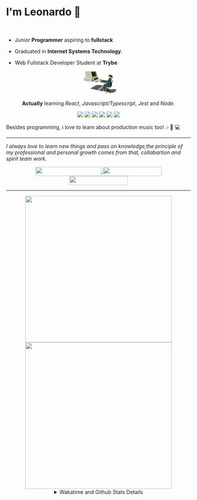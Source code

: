 # I'm Leonardo 🌈
<p align="center">
<img src="https://upload.wikimedia.org/wikipedia/en/thumb/0/05/Flag_of_Brazil.svg/1200px-Flag_of_Brazil.svg.png" width=20 height=15 / >
<img src="https://upload.wikimedia.org/wikipedia/commons/2/2b/Bandeira_do_estado_de_S%C3%A3o_Paulo.svg" width=20 height=15 / >
</p>

- Junior <b>Programmer</b> aspiring to <b>fullstack</b>

- Graduated in <b>Internet Systems Technology</b>.

- Web Fullstack Developer Student at <b>Trybe</b>

<div align="center">

<img src="./img/computer.gif" width="100px">

**Actually** learning _React_, _Javascript/Typescript_, _Jest_ and  _Node_. 

</div>
       
<p align="center">
<img src="https://badges.aleen42.com/src/react.svg">
<img src="https://badges.aleen42.com/src/redux.svg"> 
<img src="https://badges.aleen42.com/src/javascript.svg">
<img src="https://badges.aleen42.com/src/typescript.svg">
<img src="https://badges.aleen42.com/src/jest_1.svg">
<img src="https://badges.aleen42.com/src/node.svg">
<br>
</p>

Besides programming, i love to learn about production music too! :notes: :musical_keyboard: :computer:

* * *

<i>I always love to learn new things and pass on knowledge,the principle of my professional and personal growth comes from that, collabartion and spirit team work.</i><br>

<div align="center">
       
<a href="https://www.linkedin.com/in/lcds90/">
  <img align="center" src="https://img.shields.io/static/v1?logo=linkedin&label=linkedin&message=lcds90&color=blue&style=for-the-badge" height=25 width=180/>
</a>
<a href="http://lcds.me">
  <img align="center" src="https://img.shields.io/static/v1?&label=Portflio&message=site&color=green&style=for-the-badge" height=25 width=160/>
</a>
<a href="mailto:lcds90@gmail.com">
  <img align="center" src="https://img.shields.io/static/v1?&logo=gmail&label=Send&message=Email&color=red&style=for-the-badge" height=25 width=160/>
</a>
       
</div>

* * *

<div align="center">
<a href="https://github.com/lcds90/">
  <img align="center" src="https://github-readme-stats.vercel.app/api/top-langs/?username=lcds90&langs_count=10&theme=gruvbox&layout=compact&include_all_commits=true" height="400px" width="400px"/>
</a>
<a href="https://wakatime.com/@lcds90">
  <img align="center" src="https://github-readme-stats.vercel.app/api/wakatime?username=lcds90&theme=gruvbox&layout=compact" height="400px" width="400px"/>
</a>
       
<details>
       <summary>Wakatime and Github Stats Details</summary>
       <div align="justify">
              
<!--START_SECTION:waka-->
![Profile Views](http://img.shields.io/badge/Profile%20Views-17-blue)

**🐱 My Github Data** 

> 🏆 663 Contributions in the Year 2021
 > 
> 📦 533.4 kB Used in Github's Storage 
 > 
> 💼 Opted to Hire
 > 
> 📜 51 Public Repositories 
 > 
> 🔑 40 Private Repositories  
 > 
**I'm a Night 🦉** 

```text
🌞 Morning    79 commits     ████░░░░░░░░░░░░░░░░░░░░░   16.06% 
🌆 Daytime    149 commits    ███████░░░░░░░░░░░░░░░░░░   30.28% 
🌃 Evening    131 commits    ██████░░░░░░░░░░░░░░░░░░░   26.63% 
🌙 Night      133 commits    ██████░░░░░░░░░░░░░░░░░░░   27.03%

```
📅 **I'm Most Productive on Saturday** 

```text
Monday       98 commits     █████░░░░░░░░░░░░░░░░░░░░   19.92% 
Tuesday      73 commits     ███░░░░░░░░░░░░░░░░░░░░░░   14.84% 
Wednesday    46 commits     ██░░░░░░░░░░░░░░░░░░░░░░░   9.35% 
Thursday     33 commits     █░░░░░░░░░░░░░░░░░░░░░░░░   6.71% 
Friday       53 commits     ██░░░░░░░░░░░░░░░░░░░░░░░   10.77% 
Saturday     100 commits    █████░░░░░░░░░░░░░░░░░░░░   20.33% 
Sunday       89 commits     ████░░░░░░░░░░░░░░░░░░░░░   18.09%

```


📊 **This Week I Spent My Time On** 

```text
⌚︎ Time Zone: America/Sao_Paulo

💬 Programming Languages: 
JavaScript               9 hrs 31 mins       ███████░░░░░░░░░░░░░░░░░░   30.64% 
CSS                      8 hrs 33 mins       ███████░░░░░░░░░░░░░░░░░░   27.57% 
JSX                      7 hrs 57 mins       ██████░░░░░░░░░░░░░░░░░░░   25.64% 
Markdown                 2 hrs 8 mins        █░░░░░░░░░░░░░░░░░░░░░░░░   6.91% 
JSON                     1 hr 32 mins        █░░░░░░░░░░░░░░░░░░░░░░░░   4.95%

🔥 Editors: 
VS Code                  31 hrs 3 mins       █████████████████████████   100.0%

🐱‍💻 Projects: 
sd-013-a-project-trivia-r12 hrs 59 mins      ██████████░░░░░░░░░░░░░░░   41.84% 
webjump-assessment-fronte9 hrs 5 mins        ███████░░░░░░░░░░░░░░░░░░   29.26% 
trybe-cronometer         3 hrs 32 mins       ██░░░░░░░░░░░░░░░░░░░░░░░   11.42% 
react-documentation-learn1 hr 45 mins        █░░░░░░░░░░░░░░░░░░░░░░░░   5.67% 
uri                      59 mins             ░░░░░░░░░░░░░░░░░░░░░░░░░   3.18%

💻 Operating System: 
Linux                    31 hrs 3 mins       █████████████████████████   100.0%

```

**I Mostly Code in JavaScript** 

```text
JavaScript               33 repos            ██████████░░░░░░░░░░░░░░░   39.76% 
HTML                     14 repos            ████░░░░░░░░░░░░░░░░░░░░░   16.87% 
TypeScript               14 repos            ████░░░░░░░░░░░░░░░░░░░░░   16.87% 
CSS                      6 repos             █░░░░░░░░░░░░░░░░░░░░░░░░   7.23% 
PHP                      5 repos             █░░░░░░░░░░░░░░░░░░░░░░░░   6.02%

```


**Timeline**

![Chart not found](https://raw.githubusercontent.com/lcds90/lcds90/main/charts/bar_graph.png) 


 Last Updated on 16/09/2021
<!--END_SECTION:waka-->
              
              
   </div>
</details>
       
       
</div>
